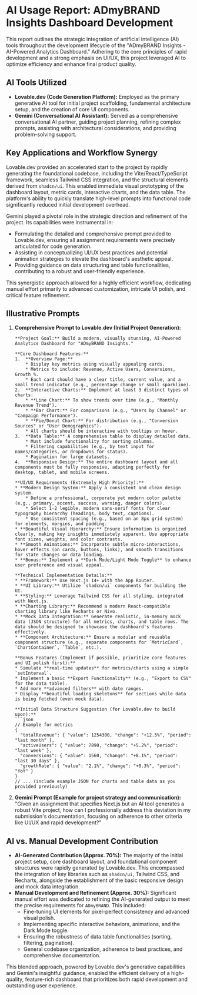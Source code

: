 # AI Usage Report: ADmyBRAND Insights Dashboard Development

This report outlines the strategic integration of artificial intelligence (AI) tools throughout the development lifecycle of the "ADmyBRAND Insights - AI-Powered Analytics Dashboard." Adhering to the core principles of rapid development and a strong emphasis on UI/UX, this project leveraged AI to optimize efficiency and enhance final product quality.

## AI Tools Utilized

* **Lovable.dev (Code Generation Platform):** Employed as the primary generative AI tool for initial project scaffolding, fundamental architecture setup, and the creation of core UI components.
* **Gemini (Conversational AI Assistant):** Served as a comprehensive conversational AI partner, guiding project planning, refining complex prompts, assisting with architectural considerations, and providing problem-solving support.

## Key Applications and Workflow Synergy

Lovable.dev provided an accelerated start to the project by rapidly generating the foundational codebase, including the Vite/React/TypeScript framework, seamless Tailwind CSS integration, and the structural elements derived from `shadcn/ui`. This enabled immediate visual prototyping of the dashboard layout, metric cards, interactive charts, and the data table. The platform's ability to quickly translate high-level prompts into functional code significantly reduced initial development overhead.

Gemini played a pivotal role in the strategic direction and refinement of the project. Its capabilities were instrumental in:
* Formulating the detailed and comprehensive prompt provided to Lovable.dev, ensuring all assignment requirements were precisely articulated for code generation.
* Assisting in conceptualizing UI/UX best practices and potential animation strategies to elevate the dashboard's aesthetic appeal.
* Providing guidance on data structuring and table functionalities, contributing to a robust and user-friendly experience.

This synergistic approach allowed for a highly efficient workflow, dedicating manual effort primarily to advanced customization, intricate UI polish, and critical feature refinement.

## Illustrative Prompts

1.  **Comprehensive Prompt to Lovable.dev (Initial Project Generation):**
    ```
    **Project Goal:** Build a modern, visually stunning, AI-Powered Analytics Dashboard for "ADmyBRAND Insights."

    **Core Dashboard Features:**
    1.  **Overview Page:**
        * Display key metrics using visually appealing cards.
        * Metrics to include: Revenue, Active Users, Conversions, Growth %.
        * Each card should have a clear title, current value, and a small trend indicator (e.g., percentage change or small sparkline).
    2.  **Interactive Charts:** Implement at least 3 distinct types of charts:
        * **Line Chart:** To show trends over time (e.g., "Monthly Revenue Trend").
        * **Bar Chart:** For comparisons (e.g., "Users by Channel" or "Campaign Performance").
        * **Pie/Donut Chart:** For distribution (e.g., "Conversion Sources" or "User Demographics").
        * All charts should be interactive with tooltips on hover.
    3.  **Data Table:** A comprehensive table to display detailed data.
        * Must include functionality for sorting columns.
        * Filtering capabilities (e.g., by text input for names/categories, or dropdowns for status).
        * Pagination for large datasets.
    4.  **Responsive Design:** The entire dashboard layout and all components must be fully responsive, adapting perfectly for desktop, tablet, and mobile screens.

    **UI/UX Requirements (Extremely High Priority):**
    * **Modern Design System:** Apply a consistent and clean design system.
        * Define a professional, corporate yet modern color palette (e.g., primary, accent, success, warning, danger colors).
        * Select 1-2 legible, modern sans-serif fonts for clear typography hierarchy (headings, body text, captions).
        * Use consistent spacing (e.g., based on an 8px grid system) for elements, margins, and padding.
    * **Beautiful Visual Hierarchy:** Ensure information is organized clearly, making key insights immediately apparent. Use appropriate font sizes, weights, and color contrasts.
    * **Smooth Animations:** Incorporate subtle micro-interactions, hover effects (on cards, buttons, links), and smooth transitions for state changes or data loading.
    * **Bonus:** Implement a **Dark Mode/Light Mode Toggle** to enhance user preference and visual appeal.

    **Technical Implementation Details:**
    * **Framework:** Use Next.js 14+ with the App Router.
    * **UI Library:** Utilize `shadcn/ui` components for building the UI.
    * **Styling:** Leverage Tailwind CSS for all styling, integrated with Next.js.
    * **Charting Library:** Recommend a modern React-compatible charting library like Recharts or Nivo.
    * **Mock Data Integration:** Generate realistic, in-memory mock data (JSON structure) for all metrics, charts, and table rows. The data should be designed to showcase the dashboard's features effectively.
    * **Component Architecture:** Ensure a modular and reusable component structure (e.g., separate components for `MetricCard`, `ChartContainer`, `Table`, etc.).

    **Bonus Features (Implement if possible, prioritize core features and UI polish first):**
    * Simulate **real-time updates** for metrics/charts using a simple `setInterval`.
    * Implement a basic **Export Functionality** (e.g., "Export to CSV" for the data table).
    * Add more **advanced filters** with date ranges.
    * Display **beautiful loading skeletons** for sections while data is being fetched (even mock data).

    **Initial Data Structure Suggestion (for Lovable.dev to build upon):**
    ```json
    // Example for metrics
    {
      "totalRevenue": { "value": 1254300, "change": "+12.5%", "period": "last month" },
      "activeUsers": { "value": 7890, "change": "+5.2%", "period": "last week" },
      "conversions": { "value": 1560, "change": "+8.1%", "period": "last 30 days" },
      "growthRate": { "value": "2.1%", "change": "+0.3%", "period": "YoY" }
    }
    // ... (include example JSON for charts and table data as you provided previously)
    ```

2.  **Gemini Prompt (Example for project strategy and communication):**
    "Given an assignment that specifies Next.js but an AI tool generates a robust Vite project, how can I professionally address this deviation in my submission's documentation, focusing on adherence to other criteria like UI/UX and rapid development?"

## AI vs. Manual Development Contribution

* **AI-Generated Contribution (Approx. 70%):** The majority of the initial project setup, core dashboard layout, and foundational component structures were rapidly generated by Lovable.dev. This encompassed the integration of key libraries such as `shadcn/ui`, Tailwind CSS, and Recharts, alongside the establishment of the basic responsive design and mock data integration.
* **Manual Development and Refinement (Approx. 30%):** Significant manual effort was dedicated to refining the AI-generated output to meet the precise requirements for `ADmyBRAND`. This included:
    * Fine-tuning UI elements for pixel-perfect consistency and advanced visual polish.
    * Implementing specific interactive behaviors, animations, and the Dark Mode toggle.
    * Ensuring the robustness of data table functionalities (sorting, filtering, pagination).
    * General codebase organization, adherence to best practices, and comprehensive documentation.

This blended approach, powered by Lovable.dev's generative capabilities and Gemini's insightful guidance, enabled the efficient delivery of a high-quality, feature-rich dashboard that prioritizes both rapid development and outstanding user experience.
